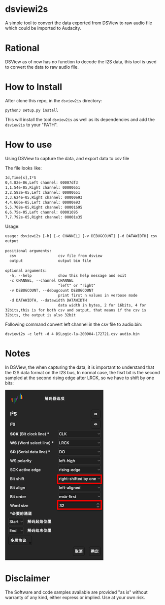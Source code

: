 # dsviewi2s

A simple tool to convert the data exported from DSView to raw audio file which
could be imported to Audacity.

# Rational

DSView as of now has no function to decode the I2S data, this tool is used to
convert the data to raw audio file.

# How to Install

After clone this repo, in the `dsview2is` directory:

```
python3 setup.py install
```

This will install the tool `dsview2is` as well as its dependencies and add the
`dsview2is` to your "PATH".

# How to use

Using DSView to capture the data, and export data to csv file

The file looks like:

```
Id,Time[s],I²S
0,4.82e-06,Left channel: 00007df3
1,1.54e-05,Right channel: 00000651
2,2.582e-05,Left channel: 00000651
3,3.624e-05,Right channel: 00000e93
4,4.666e-05,Left channel: 00000e93
5,5.708e-05,Right channel: 00001695
6,6.75e-05,Left channel: 00001695
7,7.792e-05,Right channel: 00001e35
```

Usage:

```
usage: dsviewi2s [-h] [-c CHANNEL] [-v DEBUGCOUNT] [-d DATAWIDTH] csv output

positional arguments:
  csv                   csv file from dsview
  output                output bin file

optional arguments:
  -h, --help            show this help message and exit
  -c CHANNEL, --channel CHANNEL
                        "left" or "right"
  -v DEBUGCOUNT, --debugcount DEBUGCOUNT
                        print first n values in verbose mode
  -d DATAWIDTH, --datawidth DATAWIDTH
                        data width in bytes, 2 for 16bits, 4 for 32bits,this is for both csv and output, that means if the csv is 32bits, the output is also 32bit
```

Following command convert left channel in the csv file to audio.bin:

```
dsviewi2s -c left -d 4 DSLogic-la-200904-172721.csv audio.bin
```

# Notes

In DSView, the when capturing the data, it is important to understand that the
I2S data format on the I2S bus, In normal case, the fisrt bit is the second
sampled at the second rising edge after LRCK, so we have to shift by one bits:

![](dsview_setting.png)

# Disclaimer

The Software and code samples available are provided "as is" without warranty
of any kind, either express or implied. Use at your own risk.
